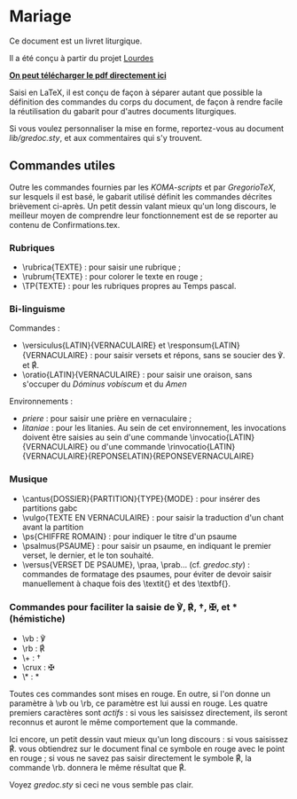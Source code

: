 # Mariage

Ce document est un livret liturgique.


Il a été conçu à partir du projet [Lourdes](https://github.com/jperon/Lourdes)

**[On peut télécharger le pdf directement ici](https://github.com/mimo38/PDF/raw/master/LivretMariage.pdf)**

Saisi en LaTeX, il est conçu de façon à séparer autant que possible la
définition des commandes du corps du document, de façon à rendre facile la
réutilisation du gabarit pour d'autres documents liturgiques.

Si vous voulez personnaliser la mise en forme, reportez-vous au document
*lib/gredoc.sty*, et aux commentaires qui s'y trouvent.

## Commandes utiles

Outre les commandes fournies par les *KOMA-scripts* et par *GregorioTeX*,
sur lesquels il est basé, le gabarit utilisé définit les commandes décrites
brièvement ci-après. Un petit dessin valant mieux qu'un long discours, le
meilleur moyen de comprendre leur fonctionnement est de se reporter au
contenu de Confirmations.tex. 

### Rubriques

* \\rubrica{TEXTE} : pour saisir une rubrique ;
* \\rubrum{TEXTE} : pour colorer le texte en rouge ;
* \\TP{TEXTE} : pour les rubriques propres au Temps pascal.

### Bi-linguisme

Commandes :

* \\versiculus{LATIN}{VERNACULAIRE} et \\responsum{LATIN}{VERNACULAIRE} :
    pour saisir versets et répons, sans se soucier des ℣. et ℟.
* \\oratio{LATIN}{VERNACULAIRE} : pour saisir une oraison, sans s'occuper du
    *Dóminus vobíscum* et du *Amen*

Environnements :
* *priere* : pour saisir une prière en vernaculaire ;
* *litaniae* : pour les litanies. Au sein de cet environnement, les invocations
    doivent être saisies au sein d'une commande \\invocatio{LATIN}{VERNACULAIRE}
	ou d'une commande
	\\rinvocatio{LATIN}{VERNACULAIRE}{REPONSELATIN}{REPONSEVERNACULAIRE}

### Musique

* \\cantus{DOSSIER}{PARTITION}{TYPE}{MODE} : pour insérer des partitions gabc
* \\vulgo{TEXTE EN VERNACULAIRE} : pour saisir la traduction d'un chant avant
    la partition
* \\ps{CHIFFRE ROMAIN} : pour indiquer le titre d'un psaume
* \\psalmus{PSAUME} : pour saisir un psaume, en indiquant le premier verset,
    le dernier, et le ton souhaité.
* \\versus{VERSET DE PSAUME}, \praa, \prab… (cf. *gredoc.sty*) : commandes de
    formatage des psaumes, pour éviter de devoir saisir manuellement à chaque
	fois des \textit{} et des \textbf{}.

### Commandes pour faciliter la saisie de ℣, ℟, †, ✠, et \* (hémistiche)

* \\vb : ℣
* \\rb : ℟
* \\+ : †
* \\crux : ✠
* \\\* : \*

Toutes ces commandes sont mises en rouge. En outre, si l'on donne un paramètre
à \\vb ou \\rb, ce paramètre est lui aussi en rouge. Les quatre premiers
caractères sont *actifs* : si vous les saisissez directement, ils seront
reconnus et auront le même comportement que la commande.

Ici encore, un petit dessin vaut mieux qu'un long discours : si vous saisissez
℟. vous obtiendrez sur le document final ce symbole en rouge avec le point en
rouge ; si vous ne savez pas saisir directement le symbole ℟, la commande \\rb.
donnera le même résultat que ℟.

Voyez *gredoc.sty* si ceci ne vous semble pas clair.
